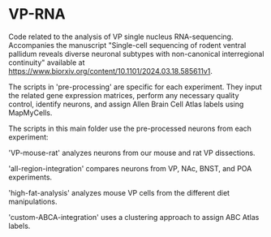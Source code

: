 # VP-RNA
Code related to the analysis of VP single nucleus RNA-sequencing. Accompanies the manuscript "Single-cell sequencing of rodent ventral pallidum reveals diverse neuronal subtypes with non-canonical interregional continuity" available at https://www.biorxiv.org/content/10.1101/2024.03.18.585611v1.


The scripts in 'pre-processing' are specific for each experiment. They input the related gene expression matrices, perform any necessary quality control, identify neurons, and assign Allen Brain Cell Atlas labels using MapMyCells.

The scripts in this main folder use the pre-processed neurons from each experiment:

'VP-mouse-rat' analyzes neurons from our mouse and rat VP dissections.

'all-region-integration' compares neurons from VP, NAc, BNST, and POA experiments.

'high-fat-analysis' analyzes mouse VP cells from the different diet manipulations.

'custom-ABCA-integration' uses a clustering approach to assign ABC Atlas labels.